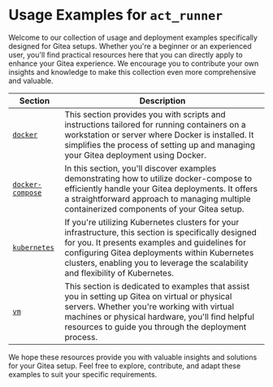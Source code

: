 # Usage Examples for `act_runner`

Welcome to our collection of usage and deployment examples specifically designed for Gitea setups. Whether you're a beginner or an experienced user, you'll find practical resources here that you can directly apply to enhance your Gitea experience. We encourage you to contribute your own insights and knowledge to make this collection even more comprehensive and valuable.

| Section                     | Description                                                                                                                                                                                                                                                   |
|-----------------------------|--------------------------------------------------------------------------------------------------------------------------------------------------------------------------------------------------------------------------------------------------------------|
| [`docker`](docker)              | This section provides you with scripts and instructions tailored for running containers on a workstation or server where Docker is installed. It simplifies the process of setting up and managing your Gitea deployment using Docker.                     |
| [`docker-compose`](docker-compose) | In this section, you'll discover examples demonstrating how to utilize docker-compose to efficiently handle your Gitea deployments. It offers a straightforward approach to managing multiple containerized components of your Gitea setup.                 |
| [`kubernetes`](kubernetes)     | If you're utilizing Kubernetes clusters for your infrastructure, this section is specifically designed for you. It presents examples and guidelines for configuring Gitea deployments within Kubernetes clusters, enabling you to leverage the scalability and flexibility of Kubernetes.   |
| [`vm`](vm)                      | This section is dedicated to examples that assist you in setting up Gitea on virtual or physical servers. Whether you're working with virtual machines or physical hardware, you'll find helpful resources to guide you through the deployment process.                   |

We hope these resources provide you with valuable insights and solutions for your Gitea setup. Feel free to explore, contribute, and adapt these examples to suit your specific requirements.
